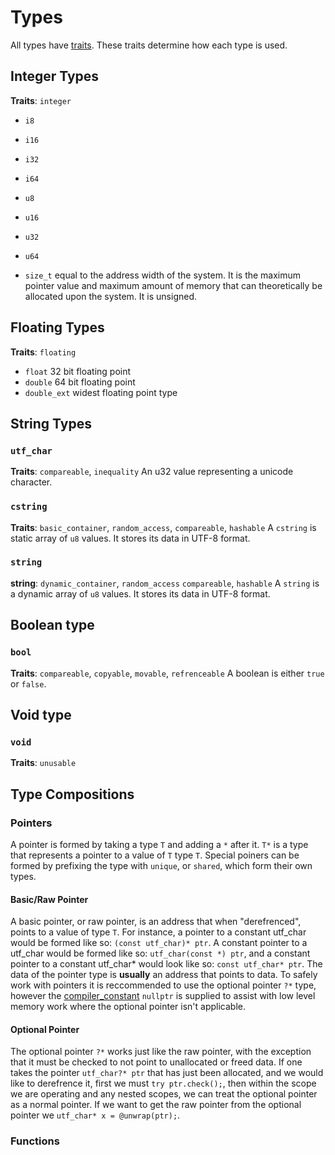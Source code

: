 # Types
All types have [traits](traits.md). These traits determine how each type is used.


## Integer Types
**Traits**: `integer`

- `i8`
- `i16`
- `i32`
- `i64`

- `u8`
- `u16`
- `u32`
- `u64`

- `size_t` equal to the address width of the system. It is the maximum pointer value and maximum amount of memory that can theoretically be allocated upon the system. It is unsigned.


## Floating Types
**Traits**: `floating`

- `float`  32 bit floating point
- `double` 64 bit floating point
- `double_ext` widest floating point type

## String Types
### `utf_char`
**Traits**: `compareable`, `inequality`
An u32 value representing a unicode character.

### `cstring`
**Traits**: `basic_container`, `random_access`, `compareable`, `hashable`
A `cstring` is static array of `u8` values. It stores its data in UTF-8 format.

### `string`
**string**: `dynamic_container`, `random_access` `compareable`, `hashable`
A `string` is a dynamic array of `u8` values. It stores its data in UTF-8 format.

## Boolean type
### `bool`
**Traits**: `compareable`, `copyable`, `movable`, `refrenceable`
A boolean is either `true` or `false`.

## Void type
### `void`
**Traits**: `unusable`



## Type Compositions

### Pointers
A pointer is formed by taking a type `T` and adding a `*` after it. `T*` is a type that represents a pointer to a value of `T` type `T`. Special poiners can be formed by prefixing the type with `unique`, or `shared`, which form their own types.

#### Basic/Raw Pointer
A basic pointer, or raw pointer, is an address that when "derefrenced", points to a value of type `T`. For instance, a pointer to a constant utf_char would be formed like so: `(const utf_char)* ptr`. A constant pointer to a utf_char would be formed like so: `utf_char(const *) ptr`, and a constant pointer to a constant utf_char* would look like so: `const utf_char* ptr`. The data of the pointer type is **usually** an address that points to data. To safely work with pointers it is reccommended to use the optional pointer  `?*` type, however the [compiler_constant](compiler_constants.md) `nullptr` is supplied to assist with low level memory work where the optional pointer isn't applicable.
#### Optional Pointer
The optional pointer `?*` works just like the raw pointer, with the exception that it must be checked to not point to unallocated or freed data. If one takes the pointer `utf_char?* ptr` that has just been allocated, and we would like to derefrence it, first we must `try ptr.check();`, then within the scope we are operating and any nested scopes, we can treat the optional pointer as a normal pointer. If we want to get the raw pointer from the optional pointer we `utf_char* x = @unwrap(ptr);`.


### Functions



